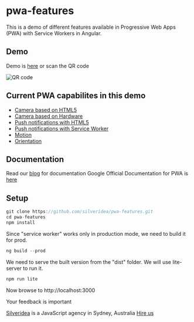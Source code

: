 # pwa-features

This is a demo of different features available in Progressive Web Apps (PWA) with Service Workers in Angular.

## Demo
Demo is [here](https://silveridea.github.io/pwa-features/) or scan the QR code

![QR code](https://chart.googleapis.com/chart?cht=qr&chl=https%3A%2F%2Fsilveridea.github.io%2Fpwa-features%2F&chs=180x180&choe=UTF-8&chld=L|2 "PWA Demo")


## Current PWA capabilites in this demo

- [Camera based on HTML5](https://silveridea.github.io/pwa-features/#/camerahard)
- [Camera based on Hardware](https://silveridea.github.io/pwa-features/#/camerasoft)
- [Push notifications with HTML5](https://silveridea.github.io/pwa-features/#/pushhtml5)
- [Push notifications with Service Worker](https://silveridea.github.io/pwa-features/#/pushworker)
- [Motion](https://silveridea.github.io/pwa-features/#/motion)
- [Orientation](https://silveridea.github.io/pwa-features/#/gyro)


## Documentation

Read our [blog](https://www.silveridea.net/category/pwa/) for documentation
Google Official Documentation for PWA is [here](https://developers.google.com/web/fundamentals/codelabs/)


## Setup

```ts
git clone https://github.com/silveridea/pwa-features.git
cd pwa-features
npm install
```
Since "service worker" works only in production mode, we need to build it for prod.
```ts
ng build --prod
```

We need to serve the built version from the "dist" folder.
We will use lite-server to run it.
```ts
npm run lite
```
Now browse to http://localhost:3000


Your feedback is important


[Silveridea](http://www.silveridea.net/?utm_source=github&utm_campaign=link2) is a JavaScript agency in Sydney, Australia       [Hire us](http://www.silveridea.net)
